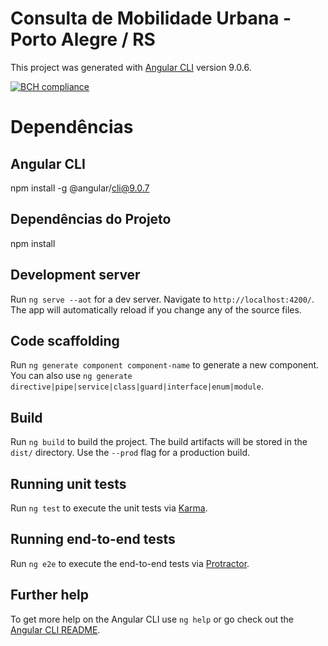 # Consulta de Mobilidade Urbana - Porto Alegre / RS

This project was generated with [Angular CLI](https://github.com/angular/angular-cli) version 9.0.6.

[![BCH compliance](https://bettercodehub.com/edge/badge/kelvinpalves/consultar-mobilidade-poa?branch=master)](https://bettercodehub.com/)

# Dependências

## Angular CLI
npm install -g @angular/cli@9.0.7

## Dependências do Projeto
npm install

## Development server

Run `ng serve --aot` for a dev server. Navigate to `http://localhost:4200/`. The app will automatically reload if you change any of the source files.

## Code scaffolding

Run `ng generate component component-name` to generate a new component. You can also use `ng generate directive|pipe|service|class|guard|interface|enum|module`.

## Build

Run `ng build` to build the project. The build artifacts will be stored in the `dist/` directory. Use the `--prod` flag for a production build.

## Running unit tests

Run `ng test` to execute the unit tests via [Karma](https://karma-runner.github.io).

## Running end-to-end tests

Run `ng e2e` to execute the end-to-end tests via [Protractor](http://www.protractortest.org/).

## Further help

To get more help on the Angular CLI use `ng help` or go check out the [Angular CLI README](https://github.com/angular/angular-cli/blob/master/README.md).
